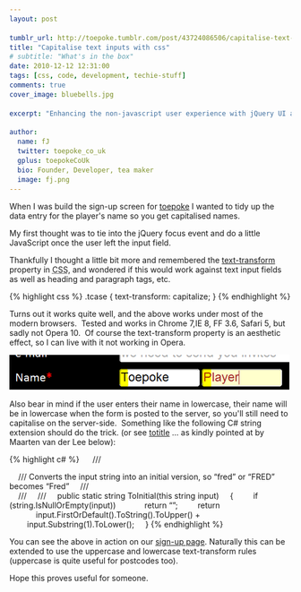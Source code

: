 ```yaml
---
layout: post

tumblr_url: http://toepoke.tumblr.com/post/43724086506/capitalise-text-inputs-with-css
title: "Capitalise text inputs with css"
# subtitle: "What's in the box"
date: 2010-12-12 12:31:00
tags: [css, code, development, techie-stuff]
comments: true
cover_image: bluebells.jpg

excerpt: "Enhancing the non-javascript user experience with jQuery UI and Fluqi"

author:
  name: fJ
  twitter: toepoke_co_uk
  gplus: toepokeCoUk 
  bio: Founder, Developer, tea maker
  image: fj.png
---
```


When I was build the sign-up screen for [toepoke](http://toepoke.co.uk/) I wanted to tidy up the data entry for the player's name so you get capitalised names.

My first thought was to tie into the jQuery focus event and do a little JavaScript once the user left the input field.

Thankfully I thought a little bit more and remembered the [text-transform](https://developer.mozilla.org/en-US/docs/Web/CSS/text-transform) property in <abbr title="Cascading Style Sheet">CSS</abbr>, and wondered if this would work against text input fields as well as heading and paragraph tags, etc.

{% highlight css %}
.tcase {
    text-transform: capitalize;
}
{% endhighlight %}

Turns out it works quite well, and the above works under most of the modern browsers.  Tested and works in Chrome 7,IE 8, FF 3.6, Safari 5, but sadly not Opera 10.  Of course the text-transform property is an aesthetic effect, so I can live with it not working in Opera. 

<img class="img-center" src="/images/posts/2010-12-12-capitalise-text-inputs-with-css.png" alt="" />

Also bear in mind if the user enters their name in lowercase, their name will be in lowercase when the form is posted to the server, so you'll still need to capitalise on the server-side.  Something like the following C# string extension should do the trick. (or see [totitle](http://msdn.microsoft.com/en-us/library/system.globalization.textinfo.totitle) ... as kindly pointed at by Maarten van der Lee below):

{% highlight c# %}
     /// <summary>
    /// Converts the input string into an initial version, so “fred” or “FRED” becomes “Fred”
    /// </summary>
    /// <param name=”input”></param>
    /// <returns></returns>
    public static string ToInitial(this string input)
    {
        if (string.IsNullOrEmpty(input))
            return “”;
        return 
            input.FirstOrDefault().ToString().ToUpper() +
            input.Substring(1).ToLower();
    }
{% endhighlight %}

You can see the above in action on our [sign-up page](http://toepoke.co.uk/user.aspx/create). Naturally this can be extended to use the uppercase and lowercase text-transform rules (uppercase is quite useful for postcodes too).

Hope this proves useful for someone.

